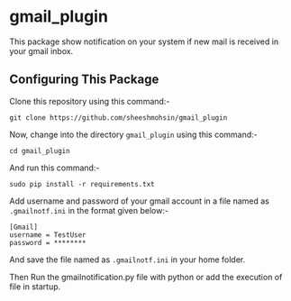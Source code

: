 gmail_plugin
============

This package show notification on your system if new mail is received in your gmail inbox.

Configuring This Package
------------------------

Clone this repository using this command:-
    
    git clone https://github.com/sheeshmohsin/gmail_plugin

Now, change into the directory `gmail_plugin` using this command:-
    
    cd gmail_plugin

And run this command:-
    
    sudo pip install -r requirements.txt

Add username and password of your gmail account in a file named as `.gmailnotf.ini` in the format given below:-

    [Gmail]
    username = TestUser
    password = ********

And save the file named as `.gmailnotf.ini` in your home folder.

Then Run the gmailnotification.py file with python or add the execution of file in startup.